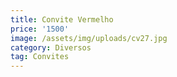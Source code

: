 ```yaml
---
title: Convite Vermelho
price: '1500'
image: /assets/img/uploads/cv27.jpg
category: Diversos
tag: Convites
---
```


